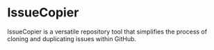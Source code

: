 # IssueCopier
IssueCopier is a versatile repository tool that simplifies the process of cloning and duplicating issues within GitHub. 
